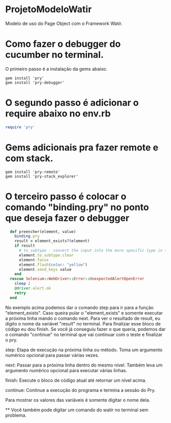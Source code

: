 # ProjetoModeloWatir
Modelo de uso do Page Object com o Framework Watir.


# Como fazer o debugger do cucumber no terminal.
O primeiro passo é a instalação da gems abaixo.
```
gem install 'pry'
gem install 'pry-debugger'
```
# O segundo passo é adicionar o require abaixo no env.rb
```ruby
require 'pry' 
```
# Gems adicionais pra fazer remote e com stack.
```
gem install 'pry-remote'
gem install 'pry-stack_explorer'
```

# O terceiro passo é colocar o comando "binding.pry" no ponto que deseja fazer o debugger
```ruby
  def preencher(element, value)
    binding.pry
    result = element_exists?(element)
    if result
      # to_subtype - convert the input into the more specific type in text field to clear field.
      element.to_subtype.clear
      element.focus
      element.flash(color: "yellow")
      element.send_keys value
    end
  rescue Selenium::WebDriver::Error::UnexpectedAlertOpenError
    sleep 2
    @driver.alert.ok
    retry
  end
```

No exemplo acima podemos dar o comando step para ir para a função "element_exists".
Caso queira pular o "element_exists" e somente executar a próxima linha mando o comando next.
Para ver o resultado de result, eu digito o nome da variável "result" no terminal.
Para finalizar esse bloco de código eu dou finish.
Se você já conseguiu fazer o que queria, podemos dar o comando "continue" no terminal que vai continuar com o teste e finalizar o pry.


step: Etapa de execução na próxima linha ou método. Toma um argumento numérico opcional para passar várias vezes.

next: Passar para a próxima linha dentro do mesmo nível. Também leva um argumento numérico opcional para executar várias linhas.

finish: Execute o bloco de código atual até retornar um nível acima.

continue: Continue a execução do programa e termina a sessão do Pry.

Para mostrar os valores das variáveis é somente digitar o nome dela.

** Você também pode digitar um comando do watir no terminal sem problema.
